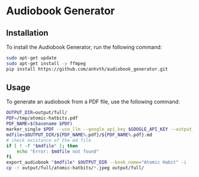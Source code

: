# Audiobook Generator

## Installation

To install the Audiobook Generator, run the following command:

```bash
sudo apt-get update
sudo apt-get install -y ffmpeg
pip install https://github.com/anhvth/audiobook_generator.git
```

## Usage

To generate an audiobook from a PDF file, use the following command:

```bash
OUTPUT_DIR=output/full/
PDF=/tmp/atomic-hatbits.pdf
PDF_NAME=$(basename $PDF)
marker_single $PDF --use_llm --google_api_key $GOOGLE_API_KEY --output_dir $OUTPUT_DIR
mdfile=$OUTPUT_DIR/${PDF_NAME%.pdf}/${PDF_NAME%.pdf}.md
# check existance of the md file
if [ ! -f "$mdfile" ]; then
    echo "Error: $mdfile not found"
fi
export_audiobook "$mdfile" $OUTPUT_DIR --book_name="Atomic Habit" -i
cp -r output/full/atomic-hatbits/*.jpeg output/full/
```
